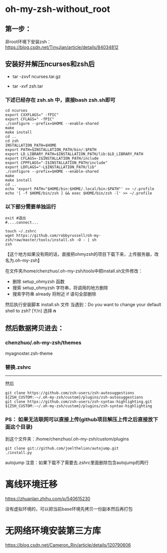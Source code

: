# oh-my-zsh-without_root

## 第一步：
非root环境下安装zsh：https://blog.csdn.net/TinyJian/article/details/84034812


## 安装好并解压ncurses和zsh后

- tar -zxvf ncurses.tar.gz

- tar -xvf zsh.tar

### 下述已经存在 zsh.sh 中，直接bash zsh.sh即可
```
cd ncurses
export CXXFLAGS=" -fPIC"
export CFLAGS=" -fPIC"
./configure --prefix=$HOME --enable-shared
make
make install
cd ..
cd zsh
INSTALLATION_PATH=$HOME
export PATH=$INSTALLATION_PATH/bin/:$PATH
export LD_LIBRARY_PATH=$INSTALLATION_PATH/lib:$LD_LIBRARY_PATH
export CFLAGS=-I$INSTALLATION_PATH/include
export CPPFLAGS="-I$INSTALLATION_PATH/include"
export LDFLAGS="-L$INSTALLATION_PATH/lib"
./configure --prefix=$HOME --enable-shared
make
make install
cd ..
echo 'export PATH="$HOME/bin:$HOME/.local/bin:$PATH"' >> ~/.profile
echo '[ -f $HOME/bin/zsh ] && exec $HOME/bin/zsh -l' >> ~/.profile
```

### 以下部分需要单独运行
```
exit #退出
#....connect...

touch ~/.zshrc
wget https://github.com/robbyrussell/oh-my-zsh/raw/master/tools/install.sh -O - | sh
zsh
```
【这个地方如果没有网的话，直接把ohmyzsh的项目下载下来，上传服务器，改名为.oh-my-zsh】

在文件夹/home/chenzhuo/.oh-my-zsh/tools中把install.sh文件修改：
- 删除 setup_ohmyzsh 函数
- 搜索 setup_ohmyzsh 字符串，将调用的地方删除
- 搜索字符串 already 将附近 if 语句全部删除

然后执行安装脚本 install.sh 文件
当遇到：Do you want to change your default shell to zsh? [Y/n] 选择 **n** 


## 然后数据拷贝进去：
### chenzhuo/.oh-my-zsh/themes
myagnoster.zsh-theme 

### 替换.zshrc

----
然后
```
git clone https://github.com/zsh-users/zsh-autosuggestions ${ZSH_CUSTOM:-~/.oh-my-zsh/custom}/plugins/zsh-autosuggestions
git clone https://github.com/zsh-users/zsh-syntax-highlighting.git ${ZSH_CUSTOM:-~/.oh-my-zsh/custom}/plugins/zsh-syntax-highlighting
```
### PS： 如果无法联网可以直接上传(github项目解压上传之后直接放下面这个目录)
到这个文件夹：/home/chenzhuo/.oh-my-zsh/custom/plugins

```
git clone git://github.com/joelthelion/autojump.git
./install.py
```
autojump 注意：如果下载不了需要去.zshrc里面删除包含autojump的两行

# 离线环境迁移
https://zhuanlan.zhihu.com/p/540615230

没有虚拟环境的，可以把当前base环境先拷贝一份副本然后再打包

# 无网络环境安装第三方库
https://blog.csdn.net/Cameron_Rin/article/details/120790606
